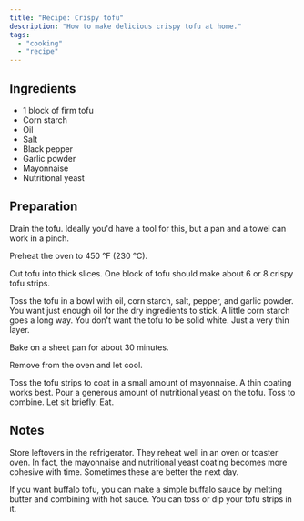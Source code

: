 ```yaml
---
title: "Recipe: Crispy tofu"
description: "How to make delicious crispy tofu at home."
tags:
  - "cooking"
  - "recipe"
---
```


## Ingredients

- 1 block of firm tofu
- Corn starch
- Oil
- Salt
- Black pepper
- Garlic powder
- Mayonnaise
- Nutritional yeast

## Preparation

Drain the tofu. Ideally you'd have a tool for this, but a pan and a towel can
work in a pinch.

Preheat the oven to 450 °F (230 °C).

Cut tofu into thick slices. One block of tofu should make about 6 or 8 crispy
tofu strips.

Toss the tofu in a bowl with oil, corn starch, salt, pepper, and garlic powder.
You want just enough oil for the dry ingredients to stick. A little corn starch
goes a long way. You don't want the tofu to be solid white. Just a very thin
layer.

Bake on a sheet pan for about 30 minutes.

Remove from the oven and let cool.

Toss the tofu strips to coat in a small amount of mayonnaise. A thin coating
works best. Pour a generous amount of nutritional yeast on the tofu. Toss to
combine. Let sit briefly. Eat.

## Notes

Store leftovers in the refrigerator. They reheat well in an oven or toaster
oven. In fact, the mayonnaise and nutritional yeast coating becomes more
cohesive with time. Sometimes these are better the next day.

If you want buffalo tofu, you can make a simple buffalo sauce by melting butter
and combining with hot sauce. You can toss or dip your tofu strips in it.
